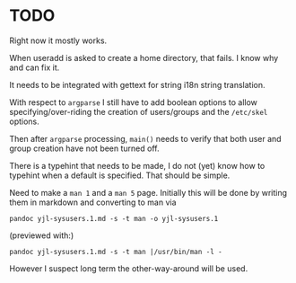 TODO
====

Right now it mostly works.

When useradd is asked to create a home directory, that fails. I
know why and can fix it.

It needs to be integrated with gettext for string i18n string
translation.

With respect to `argparse` I still have to add boolean options to
allow specifying/over-riding the creation of users/groups and the
`/etc/skel` options.

Then after `argparse` processing, `main()` needs to verify that both
user and group creation have not been turned off.

There is a typehint that needs to be made, I do not (yet) know how to
typehint when a default is specified. That should be simple.

Need to make a `man 1` and a `man 5` page. Initially this will be
done by writing them in markdown and converting to man via

    pandoc yjl-sysusers.1.md -s -t man -o yjl-sysusers.1

(previewed with:)

    pandoc yjl-sysusers.1.md -s -t man |/usr/bin/man -l -

However I suspect long term the other-way-around will be used. 
